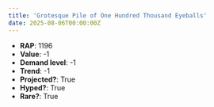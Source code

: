 ```yaml
---
title: 'Grotesque Pile of One Hundred Thousand Eyeballs'
date: 2025-08-06T00:00:00Z
---
```

- **RAP**: 1196
- **Value**: -1
- **Demand level**: -1
- **Trend**: -1
- **Projected?**: True
- **Hyped?**: True
- **Rare?**: True
